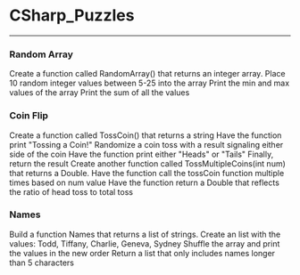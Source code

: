 # CSharp_Puzzles
<hr>
<h3>Random Array</h3>
<p>Create a function called RandomArray() that returns an integer array.
Place 10 random integer values between 5-25 into the array Print the min and max values of the array Print the sum of all the values
</p>
<h3>Coin Flip</h3>
<p>Create a function called TossCoin() that returns a string
Have the function print "Tossing a Coin!" Randomize a coin toss with a result signaling either side of the coin Have the function print either "Heads" or "Tails" Finally, return the result Create another function called TossMultipleCoins(int num) that returns a Double.
Have the function call the tossCoin function multiple times based on num value Have the function return a Double that reflects the ratio of head toss to total toss
</p>
<h3>Names</h3>
<p>Build a function Names that returns a list of strings.
Create an list with the values: Todd, Tiffany, Charlie, Geneva, Sydney Shuffle the array and print the values in the new order Return a list that only includes names longer than 5 characters
</p>

